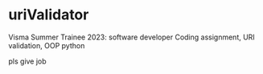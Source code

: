 # uriValidator

Visma Summer Trainee 2023: software developer 
Coding assignment, URI validation, OOP python

pls give job
